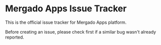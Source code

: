 # Mergado Apps Issue Tracker

This is the official issue tracker for Mergado Apps platform.

Before creating an issue, please check first if a similar bug wasn't already reported.
